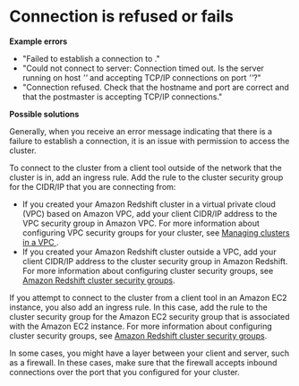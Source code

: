 # Connection is refused or fails<a name="connecting-refusal-failure-issues"></a>

**Example errors**
+ "Failed to establish a connection to *<endpoint>*\."
+ "Could not connect to server: Connection timed out\. Is the server running on host *'<endpoint>'* and accepting TCP/IP connections on port *'<port>'*?"
+ "Connection refused\. Check that the hostname and port are correct and that the postmaster is accepting TCP/IP connections\."

**Possible solutions**

Generally, when you receive an error message indicating that there is a failure to establish a connection, it is an issue with permission to access the cluster\. 

To connect to the cluster from a client tool outside of the network that the cluster is in, add an ingress rule\. Add the rule to the cluster security group for the CIDR/IP that you are connecting from: 
+ If you created your Amazon Redshift cluster in a virtual private cloud \(VPC\) based on Amazon VPC, add your client CIDR/IP address to the VPC security group in Amazon VPC\. For more information about configuring VPC security groups for your cluster, see [Managing clusters in a VPC ](managing-clusters-vpc.md)\.
+  If you created your Amazon Redshift cluster outside a VPC, add your client CIDR/IP address to the cluster security group in Amazon Redshift\. For more information about configuring cluster security groups, see [Amazon Redshift cluster security groups](working-with-security-groups.md)\.

 If you attempt to connect to the cluster from a client tool in an Amazon EC2 instance, you also add an ingress rule\. In this case, add the rule to the cluster security group for the Amazon EC2 security group that is associated with the Amazon EC2 instance\. For more information about configuring cluster security groups, see [Amazon Redshift cluster security groups](working-with-security-groups.md)\. 

 In some cases, you might have a layer between your client and server, such as a firewall\. In these cases, make sure that the firewall accepts inbound connections over the port that you configured for your cluster\. 